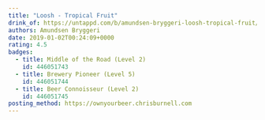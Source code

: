 ```yaml
---
title: "Loosh - Tropical Fruit"
drink_of: https://untappd.com/b/amundsen-bryggeri-loosh-tropical-fruit/2596360
authors: Amundsen Bryggeri
date: 2019-01-02T00:24:09+0000
rating: 4.5
badges:
  - title: Middle of the Road (Level 2)
    id: 446051743
  - title: Brewery Pioneer (Level 5)
    id: 446051744
  - title: Beer Connoisseur (Level 2)
    id: 446051745
posting_method: https://ownyourbeer.chrisburnell.com
---
```

